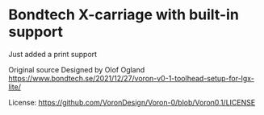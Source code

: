 # Bondtech X-carriage with built-in support

Just added a print support 

Original source
Designed by Olof Ogland
https://www.bondtech.se/2021/12/27/voron-v0-1-toolhead-setup-for-lgx-lite/

License:
https://github.com/VoronDesign/Voron-0/blob/Voron0.1/LICENSE
